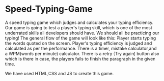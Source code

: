 # Speed-Typing-Game
A speed typing game which judges and calculates your typing efficiency.
Our game is going to test a player's typing skill, which is one of the most underrated skills all developers should have. We should all be practicing our typing! The general flow of the game will look like this: 
Player starts typing the words quoted on the screen.
Player's typing efficiency is judged and calculated as per the performance.
There is a timer, mistake calculator,and a WPM(words per minute) calculator.
There is a retry (Try again) button also which is there in case, the players fails to finish the paragraph in the given time.

We have used HTML,CSS and JS to create this game.
